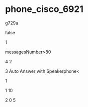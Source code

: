 # phone_cisco_6921
<preferredCodec>g729a</preferredCodec> 


<callStats>false</callStats> 

<messageWaitingLampPolicy>1</messageWaitingLampPolicy>

messagesNumber>80</messagesNumber>

<maxNumCalls>4</maxNumCalls> 
<busyTrigger>2</busyTrigger> 


<line button="2">
<autoAnswerEnabled>3</autoAnswerEnabled>
 <autoAnswerMode>Auto Answer with Speakerphone<


<sshAccess>1</sshAccess>

<webAccess>1</webAccess>
<minimumRingVolume>10</minimumRingVolume> 

<transportLayerProtocol>2</transportLayerProtocol>
<dndCallAlert>0</dndCallAlert>
<dndReminderTimer>5</dndReminderTimer>

